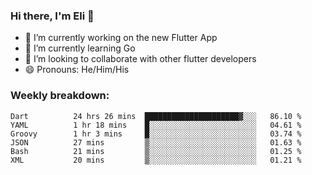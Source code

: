 ### Hi there, I'm Eli 👋
- 🔭 I’m currently working on the new Flutter App
- 🌱 I’m currently learning Go
- 🦄 I’m looking to collaborate with other flutter developers
- 😄 Pronouns: He/Him/His

### Weekly breakdown:
<!--START_SECTION:waka-->

```text
Dart          24 hrs 26 mins  █████████████████████▓░░░   86.10 %
YAML          1 hr 18 mins    █░░░░░░░░░░░░░░░░░░░░░░░░   04.61 %
Groovy        1 hr 3 mins     █░░░░░░░░░░░░░░░░░░░░░░░░   03.74 %
JSON          27 mins         ▒░░░░░░░░░░░░░░░░░░░░░░░░   01.63 %
Bash          21 mins         ▒░░░░░░░░░░░░░░░░░░░░░░░░   01.25 %
XML           20 mins         ▒░░░░░░░░░░░░░░░░░░░░░░░░   01.21 %
```

<!--END_SECTION:waka-->
